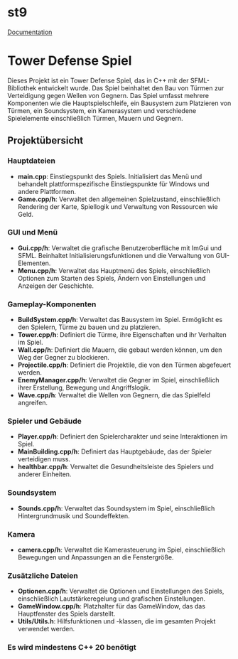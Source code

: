 # st9

[Documentation](doc/readme.md)

# Tower Defense Spiel

Dieses Projekt ist ein Tower Defense Spiel, das in C++ mit der SFML-Bibliothek entwickelt wurde. Das Spiel beinhaltet den Bau von Türmen zur Verteidigung gegen Wellen von Gegnern. Das Spiel umfasst mehrere Komponenten wie die Hauptspielschleife, ein Bausystem zum Platzieren von Türmen, ein Soundsystem, ein Kamerasystem und verschiedene Spielelemente einschließlich Türmen, Mauern und Gegnern.

## Projektübersicht

### Hauptdateien

- **main.cpp**: Einstiegspunkt des Spiels. Initialisiert das Menü und behandelt plattformspezifische Einstiegspunkte für Windows und andere Plattformen.
- **Game.cpp/h**: Verwaltet den allgemeinen Spielzustand, einschließlich Rendering der Karte, Spiellogik und Verwaltung von Ressourcen wie Geld.

### GUI und Menü

- **Gui.cpp/h**: Verwaltet die grafische Benutzeroberfläche mit ImGui und SFML. Beinhaltet Initialisierungsfunktionen und die Verwaltung von GUI-Elementen.
- **Menu.cpp/h**: Verwaltet das Hauptmenü des Spiels, einschließlich Optionen zum Starten des Spiels, Ändern von Einstellungen und Anzeigen der Geschichte.

### Gameplay-Komponenten

- **BuildSystem.cpp/h**: Verwaltet das Bausystem im Spiel. Ermöglicht es den Spielern, Türme zu bauen und zu platzieren.
- **Tower.cpp/h**: Definiert die Türme, ihre Eigenschaften und ihr Verhalten im Spiel.
- **Wall.cpp/h**: Definiert die Mauern, die gebaut werden können, um den Weg der Gegner zu blockieren.
- **Projectile.cpp/h**: Definiert die Projektile, die von den Türmen abgefeuert werden.
- **EnemyManager.cpp/h**: Verwaltet die Gegner im Spiel, einschließlich ihrer Erstellung, Bewegung und Angriffslogik.
- **Wave.cpp/h**: Verwaltet die Wellen von Gegnern, die das Spielfeld angreifen.

### Spieler und Gebäude

- **Player.cpp/h**: Definiert den Spielercharakter und seine Interaktionen im Spiel.
- **MainBuilding.cpp/h**: Definiert das Hauptgebäude, das der Spieler verteidigen muss.
- **healthbar.cpp/h**: Verwaltet die Gesundheitsleiste des Spielers und anderer Einheiten.

### Soundsystem

- **Sounds.cpp/h**: Verwaltet das Soundsystem im Spiel, einschließlich Hintergrundmusik und Soundeffekten.

### Kamera

- **camera.cpp/h**: Verwaltet die Kamerasteuerung im Spiel, einschließlich Bewegungen und Anpassungen an die Fenstergröße.

### Zusätzliche Dateien

- **Optionen.cpp/h**: Verwaltet die Optionen und Einstellungen des Spiels, einschließlich Lautstärkeregelung und grafischen Einstellungen.
- **GameWindow.cpp/h**: Platzhalter für das GameWindow, das das Hauptfenster des Spiels darstellt.
- **Utils/Utils.h**: Hilfsfunktionen und -klassen, die im gesamten Projekt verwendet werden.

### Es wird mindestens C++ 20 benötigt
